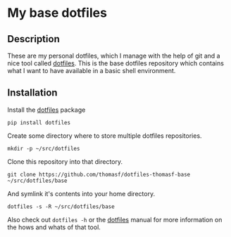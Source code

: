 # My base dotfiles

## Description
These are my personal dotfiles, which I manage with the help of git
and a nice tool called [dotfiles].  This is the base dotfiles
repository  which contains what I want to have available in a basic 
shell environment.

## Installation 

Install the [dotfiles] package

    pip install dotfiles

Create some directory where to store multiple dotfiles repositories.
   
    mkdir -p ~/src/dotfiles
   
Clone this repository into that directory.
   
    git clone https://github.com/thomasf/dotfiles-thomasf-base ~/src/dotfiles/base
   
And symlink it's contents into your home directory.

    dotfiles -s -R ~/src/dotfiles/base
     
Also check out `dotfiles -h` or the [dotfiles]
manual for more information on the hows and whats of that tool.




[dotfiles]: https://github.com/jbernard/dotfiles "dotfiles"
